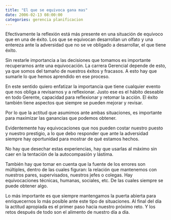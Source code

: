 ```yaml
---
title: "El que se equivoca gana mas"
date: 2006-02-13 08:00:00
categories: gerencia planificacion
---
```

Efectivamente la reflexión está más presente en una situación de equívoco que en una de éxito. Los que se equivocan desarrollan un olfato y una entereza ante la adversidad que no se ve obligado a desarrollar, el que tiene éxito.

Sin restarle importancia a las decisiones que tomamos es importante recuperarnos ante una equivocación. La carrera Gerencial depende de esto, ya que somos del tamaño de nuestros éxitos y fracasos. A esto hay que sumarle lo que hemos aprendido en ese proceso.

En este sentido quiero enfatizar la importancia que tiene cualquier evento que nos obliga a revisarnos y a reflexionar. Justo ese es el hábito deseable en todo Gerente, capacidad para reflexionar y retomar la acción. El éxito también tiene aspectos que siempre se pueden mejorar y revisar.

Por lo que la actitud que asumimos ante ambas situaciones, es importante para maximizar las ganancias que podemos obtener.

Evidentemente hay equivocaciones que nos pueden costar nuestro puesto y nuestro prestigio, a lo que debo responder que ante la adversidad siempre hay oportunidad para mostrar de qué estamos hechos.

No hay que desechar estas experiencias, hay que usarlas al máximo sin caer en la tentación de la autocompasión y lástima.

También hay que tomar en cuenta que la fuente de los errores son múltiples, dentro de las cuales figuran: la relación que mantenemos con nuestros pares, supervisados, nuestros jefes o colegas. Hay equivocaciones técnicas, humanas, sociales, etc. De las cuales siempre se puede obtener algo. 

Lo más importante es que siempre mantengamos la puerta abierta para enriquecernos lo más posible ante este tipo de situaciones. Al final del día la actitud apropiada es el primer paso hacia nuestro próximo reto. Y los retos después de todo son el alimento de nuestro día a día.

